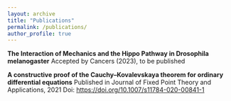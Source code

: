 ```yaml
---
layout: archive
title: "Publications"
permalink: /publications/
author_profile: true
---
```


**The Interaction of Mechanics and the Hippo Pathway in Drosophila melanogaster**
Accepted by Cancers (2023), to be published


**A constructive proof of the Cauchy–Kovalevskaya theorem for ordinary differential equations**
Published in Journal of Fixed Point Theory and Applications, 2021
Doi: https://doi.org/10.1007/s11784-020-00841-1





